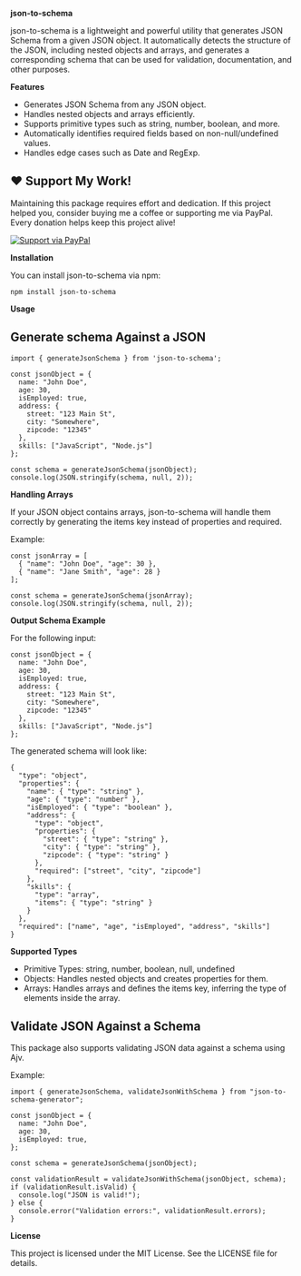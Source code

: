 **json-to-schema**

json-to-schema is a lightweight and powerful utility that generates JSON Schema from a given JSON object. It automatically detects the structure of the JSON, including nested objects and arrays, and generates a corresponding schema that can be used for validation, documentation, and other purposes.

**Features**

*  Generates JSON Schema from any JSON object.
*  Handles nested objects and arrays efficiently.
*  Supports primitive types such as string, number, boolean, and more.
*  Automatically identifies required fields based on non-null/undefined values.
*  Handles edge cases such as Date and RegExp.

## ❤️ Support My Work!
Maintaining this package requires effort and dedication. If this project helped you, consider buying me a coffee or supporting me via PayPal. Every donation helps keep this project alive!  

[![Support via PayPal](https://img.shields.io/badge/Support-PayPal.me-blue?style=for-the-badge&logo=paypal)](https://paypal.me/prabuganesan)

**Installation**

You can install json-to-schema via npm:
```
npm install json-to-schema
```
**Usage**

## Generate schema Against a JSON
```
import { generateJsonSchema } from 'json-to-schema';

const jsonObject = {
  name: "John Doe",
  age: 30,
  isEmployed: true,
  address: {
    street: "123 Main St",
    city: "Somewhere",
    zipcode: "12345"
  },
  skills: ["JavaScript", "Node.js"]
};

const schema = generateJsonSchema(jsonObject);
console.log(JSON.stringify(schema, null, 2));
```

**Handling Arrays**

If your JSON object contains arrays, json-to-schema will handle them correctly by generating the items key instead of properties and required.

Example:
```
const jsonArray = [
  { "name": "John Doe", "age": 30 },
  { "name": "Jane Smith", "age": 28 }
];

const schema = generateJsonSchema(jsonArray);
console.log(JSON.stringify(schema, null, 2));
```
**Output Schema Example**

For the following input:
```
const jsonObject = {
  name: "John Doe",
  age: 30,
  isEmployed: true,
  address: {
    street: "123 Main St",
    city: "Somewhere",
    zipcode: "12345"
  },
  skills: ["JavaScript", "Node.js"]
};
```

The generated schema will look like:
```
{
  "type": "object",
  "properties": {
    "name": { "type": "string" },
    "age": { "type": "number" },
    "isEmployed": { "type": "boolean" },
    "address": {
      "type": "object",
      "properties": {
        "street": { "type": "string" },
        "city": { "type": "string" },
        "zipcode": { "type": "string" }
      },
      "required": ["street", "city", "zipcode"]
    },
    "skills": {
      "type": "array",
      "items": { "type": "string" }
    }
  },
  "required": ["name", "age", "isEmployed", "address", "skills"]
}
```

**Supported Types**


*  Primitive Types: string, number, boolean, null, undefined
*  Objects: Handles nested objects and creates properties for them.
*  Arrays: Handles arrays and defines the items key, inferring the type of elements inside the array.

## Validate JSON Against a Schema

This package also supports validating JSON data against a schema using Ajv.

Example:

```
import { generateJsonSchema, validateJsonWithSchema } from "json-to-schema-generator";

const jsonObject = {
  name: "John Doe",
  age: 30,
  isEmployed: true,
};

const schema = generateJsonSchema(jsonObject);

const validationResult = validateJsonWithSchema(jsonObject, schema);
if (validationResult.isValid) {
  console.log("JSON is valid!");
} else {
  console.error("Validation errors:", validationResult.errors);
}
```

**License**

This project is licensed under the MIT License. See the LICENSE file for details.

